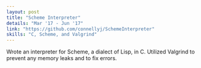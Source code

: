 ```yaml
---
layout: post
title: "Scheme Interpreter"
details: "Mar '17 - Jun '17"
link: "https://github.com/connellyj/SchemeInterpreter"
skills: "C, Scheme, and Valgrind"
---
```


Wrote an interpreter for Scheme, a dialect of Lisp, in C.
Utilized Valgrind to prevent any memory leaks and to fix errors.
